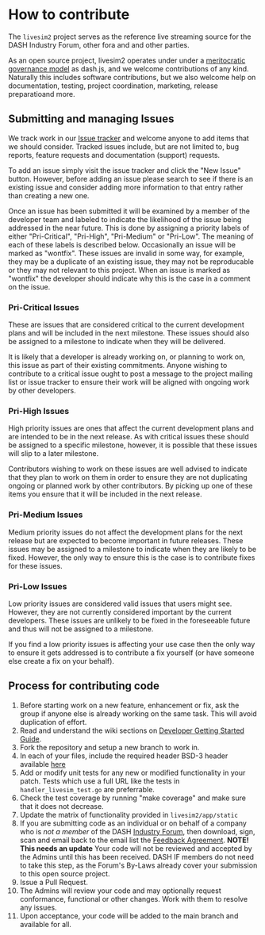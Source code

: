 # How to contribute

The `livesim2` project serves as the reference live streaming source for the DASH Industry Forum, other fora and
and other parties.

As an open source project, livesim2 operates under under a [meritocratic governance model](https://github.com/Dash-Industry-Forum/dash.js/wiki/governance-model) as dash.js, and we welcome contributions of any kind. Naturally this includes software contributions, but we also welcome help on documentation, testing, project coordination, marketing, release preparatioand more.

## Submitting and managing Issues

We track work in our [Issue tracker](https://github.com/Dash-Industry-Forum/livesim2/issues) and welcome anyone to add items that we should consider. Tracked issues include, but are not limited to, bug reports, feature requests and documentation (support) requests.

To add an issue simply visit the issue tracker and click the "New Issue" button. However, before adding an issue please search to see if there is an existing issue and consider adding more information to that entry rather than creating a new one.

Once an issue has been submitted it will be examined by a member of the developer team and labeled to indicate the likelihood of the issue being addressed in the near future. This is done by assigning a priority labels of either "Pri-Critical", "Pri-High", "Pri-Medium" or "Pri-Low". The meaning of each of these labels is described below. Occasionally an issue will be marked as "wontfix". These issues are invalid in some way, for example, they may be a duplicate of an existing issue, they may not be reproducable or they may not relevant to this project. When an issue is marked as "wontfix" the developer should indicate why this is the case in a comment on the issue.

### Pri-Critical Issues

These are issues that are considered critical to the current development plans and will be included in the next milestone. These issues should also be assigned to a milestone to indicate when they will be delivered.

It is likely that a developer is already working on, or planning to work on, this issue as part of their existing commitments. Anyone wishing to contribute to a critical issue ought to post a message to the project mailing list or issue tracker to ensure their work will be aligned with ongoing work by other developers.

### Pri-High Issues

High priority issues are ones that affect the current development plans and are intended to be in the next release. As with critical issues these should be assigned to a specific milestone, however, it is possible that these issues will slip to a later milestone.

Contributors wishing to work on these issues are well advised to indicate that they plan to work on them in order to ensure they are not duplicating ongoing or planned work by other contributors. By picking up one of these items you ensure that it will be included in the next release.

### Pri-Medium Issues

Medium priority issues do not affect the development plans for the next release but are expected to become important in future releases. These issues may be assigned to a milestone to indicate when they are likely to be fixed. However, the only way to ensure this is the case is to contribute fixes for these issues.

### Pri-Low Issues

Low priority issues are considered valid issues that users might see. However, they are not currently considered important by the current developers. These issues are unlikely to be fixed in the foreseeable future and thus will not be assigned to a milestone.

If you find a low priority issues is affecting your use case then the only way to ensure it gets addressed is to contribute a fix yourself (or have someone else create a fix on your behalf).

## Process for contributing code

1. Before starting work on a new feature, enhancement or fix, ask the group if anyone else is already working on the same task. This will avoid duplication of effort.
2. Read and understand the wiki sections on [Developer Getting Started Guide](https://github.com/Dash-Industry-Forum/livesim2/wiki/Developer-Getting-Started-Guide).
3. Fork the repository and setup a new branch to work in.
4. In each of your files, include the required header BSD-3 header available [here](https://github.com/Dash-Industry-Forum/livesim2/wiki/resources/source_header.txt)
5. Add or modify unit tests for any new or modified functionality in your patch.
   Tests which use a full URL like the tests in `handler_livesim_test.go` are
   preferrable.
6. Check the test coverage by running "make coverage" and make sure that it does not decrease.
7. Update the matrix of functionality provided in `livesim2/app/static`
8. If you are submitting code as an individual or on behalf of a company who is _not a member_ of the DASH [Industry Forum](http://dashif.org/members), then download, sign, scan and email back to the email list the [Feedback Agreement](https://dashif.org/docs/DASH-IF-Feedback-Agreement-3-7-2014.pdf).
**NOTE! This needs an update** Your code will not be reviewed and accepted by the Admins until this has been received. DASH IF members do not need to take this step, as the Forum's By-Laws already cover your submission to this open source project.
9. Issue a Pull Request.
10. The Admins will review your code and may optionally request conformance, functional or other changes. Work with them to resolve any issues.
11. Upon acceptance, your code will be added to the main branch and available for all.
